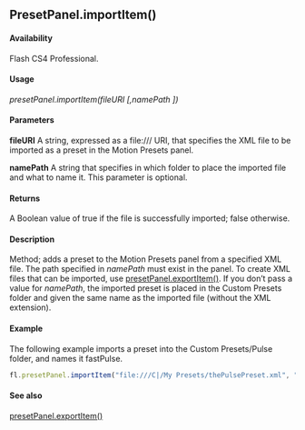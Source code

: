 ## PresetPanel.importItem()

#### Availability

Flash CS4 Professional.

#### Usage

*presetPanel.importItem(fileURI [,namePath ])*

#### Parameters

**fileURI** A string, expressed as a file:/// URI, that specifies the XML file to be imported as a preset in the Motion Presets panel.

**namePath** A string that specifies in which folder to place the imported file and what to name it. This parameter is optional.

#### Returns

A Boolean value of true if the file is successfully imported; false otherwise.

#### Description

Method; adds a preset to the Motion Presets panel from a specified XML file. The path specified in *namePath* must exist in the panel.
To create XML files that can be imported, use [presetPanel.exportItem()](../presetPanel_object/presetPane5.md).
If you don’t pass a value for *namePath*, the imported preset is placed in the Custom Presets folder and given the same name as the imported file (without the XML extension).

#### Example

The following example imports a preset into the Custom Presets/Pulse folder, and names it fastPulse.

```javascript
fl.presetPanel.importItem("file:///C|/My Presets/thePulsePreset.xml", "Custom Presets/Pulse/fastPulse");

```

#### See also

[presetPanel.exportItem()](../presetPanel_object/presetPane5.md)
